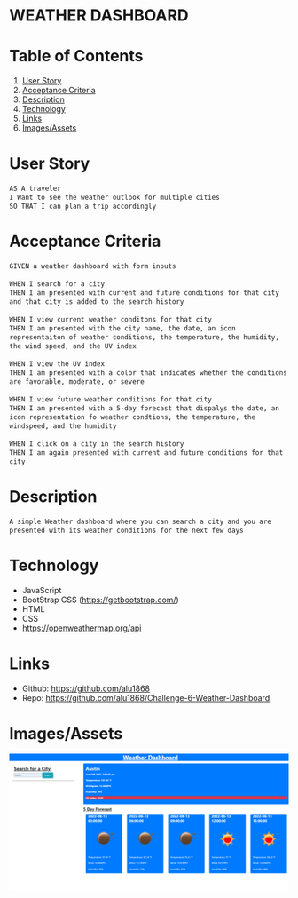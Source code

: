 # WEATHER DASHBOARD

# Table of Contents
1. [User Story](#user-story)
2. [Acceptance Criteria](#acceptance-criteria)
3. [Description](#description)
4. [Technology](#technology)
5. [Links](#links)
6. [Images/Assets](#imagesassets)

# User Story
    AS A traveler
    I Want to see the weather outlook for multiple cities
    SO THAT I can plan a trip accordingly

# Acceptance Criteria
    GIVEN a weather dashboard with form inputs

    WHEN I search for a city
    THEN I am presented with current and future conditions for that city and that city is added to the search history

    WHEN I view current weather conditons for that city
    THEN I am presented with the city name, the date, an icon representaiton of weather conditions, the temperature, the humidity, the wind speed, and the UV index

    WHEN I view the UV index
    THEN I am presented with a color that indicates whether the conditions are favorable, moderate, or severe

    WHEN I view future weather conditions for that city
    THEN I am presented with a 5-day forecast that dispalys the date, an icon representation fo weather condtions, the temperature, the windspeed, and the humidity

    WHEN I click on a city in the search history
    THEN I am again presented with current and future conditions for that city

# Description
    A simple Weather dashboard where you can search a city and you are presented with its weather conditions for the next few days

# Technology
* JavaScript
* BootStrap CSS (https://getbootstrap.com/)
* HTML
* CSS
* https://openweathermap.org/api

# Links
* Github: https://github.com/alu1868
* Repo: https://github.com/alu1868/Challenge-6-Weather-Dashboard


# Images/Assets
![alt text](./assets/images/Capture.PNG)
